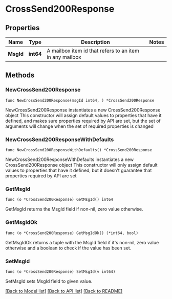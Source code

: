 # CrossSend200Response

## Properties

Name | Type | Description | Notes
------------ | ------------- | ------------- | -------------
**MsgId** | **int64** | A mailbox item id that refers to an item in any mailbox | 

## Methods

### NewCrossSend200Response

`func NewCrossSend200Response(msgId int64, ) *CrossSend200Response`

NewCrossSend200Response instantiates a new CrossSend200Response object
This constructor will assign default values to properties that have it defined,
and makes sure properties required by API are set, but the set of arguments
will change when the set of required properties is changed

### NewCrossSend200ResponseWithDefaults

`func NewCrossSend200ResponseWithDefaults() *CrossSend200Response`

NewCrossSend200ResponseWithDefaults instantiates a new CrossSend200Response object
This constructor will only assign default values to properties that have it defined,
but it doesn't guarantee that properties required by API are set

### GetMsgId

`func (o *CrossSend200Response) GetMsgId() int64`

GetMsgId returns the MsgId field if non-nil, zero value otherwise.

### GetMsgIdOk

`func (o *CrossSend200Response) GetMsgIdOk() (*int64, bool)`

GetMsgIdOk returns a tuple with the MsgId field if it's non-nil, zero value otherwise
and a boolean to check if the value has been set.

### SetMsgId

`func (o *CrossSend200Response) SetMsgId(v int64)`

SetMsgId sets MsgId field to given value.



[[Back to Model list]](../README.md#documentation-for-models) [[Back to API list]](../README.md#documentation-for-api-endpoints) [[Back to README]](../README.md)



